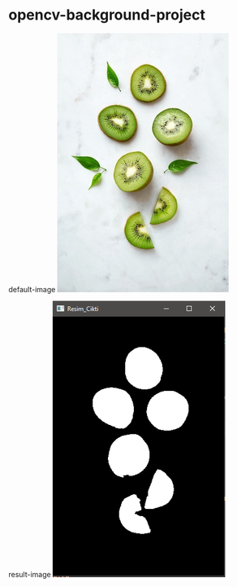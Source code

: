 # opencv-background-project
default-image <img src="https://github.com/mustafaatakli/opencv-background-project/blob/main/image.jpeg" width="auto">    

result-image <img src="https://github.com/mustafaatakli/opencv-background-project/blob/main/Ekran%20Al%C4%B1nt%C4%B1s%C4%B13.PNG" width="auto">



